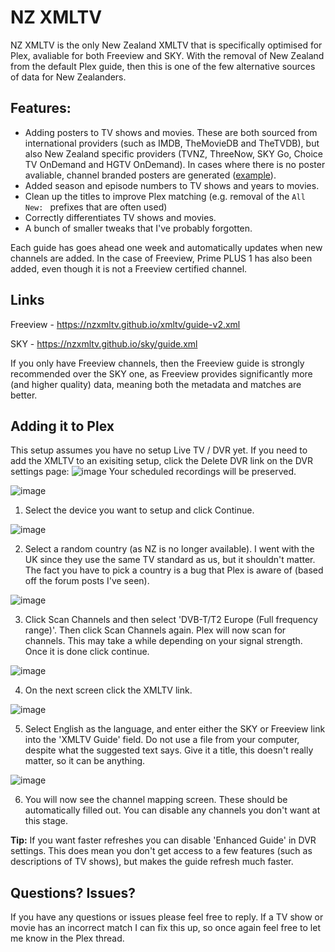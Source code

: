 NZ XMLTV
=====
NZ XMLTV is the only New Zealand XMLTV that is specifically optimised for Plex, avaliable for both Freeview and SKY. With the removal of New Zealand from the default Plex guide, then this is one of the few alternative sources of data for New Zealanders.

## Features:
* Adding posters to TV shows and movies. These are both sourced from international providers (such as IMDB, TheMovieDB and TheTVDB), but also New Zealand specific providers (TVNZ, ThreeNow, SKY Go, Choice TV OnDemand and HGTV OnDemand). In cases where there is no poster avaliable, channel branded posters are generated ([example](https://imgur.com/a/ULqc7X3)).
* Added season and episode numbers to TV shows and years to movies.
* Clean up the titles to improve Plex matching (e.g. removal of the `All New: ` prefixes that are often used)
* Correctly differentiates TV shows and movies.
* A bunch of smaller tweaks that I've probably forgotten.

Each guide has goes ahead one week and automatically updates when new channels are added. In the case of Freeview, Prime PLUS 1 has also been added, even though it is not a Freeview certified channel.

## Links
Freeview - https://nzxmltv.github.io/xmltv/guide-v2.xml

SKY - https://nzxmltv.github.io/sky/guide.xml

If you only have Freeview channels, then the Freeview guide is strongly recommended over the 
SKY one, as Freeview provides significantly more (and higher quality) data, meaning both the metadata and matches are better.

## Adding it to Plex
This setup assumes you have no setup Live TV / DVR yet. If you need to add the XMLTV to an exisiting setup, click the Delete DVR link on the DVR settings page:
![image](https://aws1.discourse-cdn.com/plex/original/3X/b/1/b18c515198cdc417aa244fbbb7dca7266996da91.jpeg) 
Your scheduled recordings will be preserved.


![image](https://aws1.discourse-cdn.com/plex/original/3X/1/b/1bed660f6815045efbab9d3f8843f054358c7e03.png)
1. Select the device you want to setup and click Continue.

![image](https://aws1.discourse-cdn.com/plex/original/3X/2/a/2acc20e17c62697d166782cb974373598a0a52f0.png) 

2. Select a random country (as NZ is no longer available). I went with the UK since they use the same TV standard as us, but it shouldn't matter. The fact you have to pick a country is a bug that Plex is aware of (based off the forum posts I've seen).

![image](https://aws1.discourse-cdn.com/plex/original/3X/e/b/eb8555b54097299d79da3cc81e4d970a5e9c16d1.png) 

3. Click Scan Channels and then select 'DVB-T/T2 Europe (Full frequency range)'. Then click Scan Channels again. Plex will now scan for channels. This may take a while depending on your signal strength. Once it is done click continue.

![image](https://aws1.discourse-cdn.com/plex/original/3X/5/2/5204ce882dfcf0d2ab4f07f89d995f9976bdc306.png) 

4. On the next screen click the XMLTV link.

![image](https://aws1.discourse-cdn.com/plex/original/3X/6/1/616554343e8ba89677f792a6d423d7d26fbf8d9b.png) 

5. Select English as the language, and enter either the SKY or Freeview link into the 'XMLTV Guide' field. Do not use a file from your computer, despite what the suggested text says. Give it a title, this doesn't really matter, so it can be anything.

![image](https://aws1.discourse-cdn.com/plex/original/3X/f/a/fa30b2979a1867636b4d19acadd3ca6a692c4eef.png) 

6. You will now see the channel mapping screen. These should be automatically filled out. You can disable any channels you don't want at this stage.

**Tip:** If you want faster refreshes you can disable 'Enhanced Guide' in DVR settings. This does mean you don't get access to a few features (such as descriptions of TV shows), but makes the guide refresh much faster.

## Questions? Issues?
If you have any questions or issues please feel free to reply. If a TV show or movie has an incorrect match I can fix this up, so once again feel free to let me know in the Plex thread.

